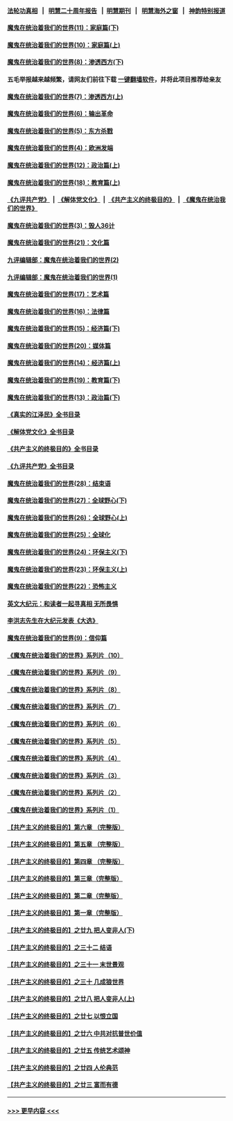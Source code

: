 #### [法轮功真相](https://github.com/gfw-breaker/truth/blob/master/README.md?t=0) &nbsp;&nbsp;|&nbsp;&nbsp; [明慧二十周年报告](https://github.com/gfw-breaker/mh-reports/blob/master/README.md?t=0) &nbsp;&nbsp;|&nbsp;&nbsp;[明慧期刊](https://github.com/gfw-breaker/mh-qikan) &nbsp;&nbsp;|&nbsp;&nbsp; [明慧海外之窗](https://github.com/gfw-breaker/mh-news/blob/master/README.md?t=0) &nbsp;&nbsp;|&nbsp;&nbsp; [神韵特别报道](https://github.com/gfw-breaker/mh-news/blob/master/shenyun.md?t=0)
#### [魔鬼在统治着我们的世界(11)：家庭篇(下)](../pages/nsc422/n10440961.md?t=11221850) 
#### [魔鬼在统治着我们的世界(10)：家庭篇(上)](../pages/nsc422/n10435448.md?t=11221850) 
#### [魔鬼在统治着我们的世界(8)：渗透西方(下)](../pages/nsc422/n10429603.md?t=11221850) 
#### 五毛举报越来越频繁，请网友们前往下载 [一键翻墙软件](https://github.com/gfw-breaker/ssr-accounts)，并将此项目推荐给亲友
#### [魔鬼在统治着我们的世界(7)：渗透西方(上)](../pages/nsc422/n10426013.md?t=11221850) 
#### [魔鬼在统治着我们的世界(6)：输出革命](../pages/nsc422/n10421536.md?t=11221850) 
#### [魔鬼在统治着我们的世界(5)：东方杀戮](../pages/nsc422/n10417707.md?t=11221850) 
#### [魔鬼在统治着我们的世界(4)：欧洲发端](../pages/nsc422/n10414890.md?t=11221850) 
#### [魔鬼在统治着我们的世界(12)：政治篇(上)](../pages/nsc422/n10444576.md?t=11221850) 
#### [魔鬼在统治着我们的世界(18)：教育篇(上)](../pages/nsc422/n10526970.md?t=11221850) 
#### [《九评共产党》](https://github.com/begood0513/9ping.md/blob/master/README.md) &nbsp;|&nbsp; [《解体党文化》](../../../../jtdwh.md/blob/master/README.md)  &nbsp;|&nbsp; [《共产主义的终极目的》](../../../../gczydzjmd.md/blob/master/README.md) &nbsp;|&nbsp; [《魔鬼在统治我们的世界》](../../../../mgztzwmdsj.md/blob/master/README.md) 
#### [魔鬼在统治着我们的世界(3)：毁人36计](../pages/nsc422/n10411583.md?t=11221850) 
#### [魔鬼在统治着我们的世界(21)：文化篇](../pages/nsc422/n10597706.md?t=11221850) 
#### [九评编辑部：魔鬼在统治着我们的世界(2)](../pages/nsc422/n10410036.md?t=11221850) 
#### [九评编辑部：魔鬼在统治着我们的世界(1)](../pages/nsc422/n10406825.md?t=11221850) 
#### [魔鬼在统治着我们的世界(17)：艺术篇](../pages/nsc422/n10499093.md?t=11221850) 
#### [魔鬼在统治着我们的世界(16)：法律篇](../pages/nsc422/n10485969.md?t=11221850) 
#### [魔鬼在统治着我们的世界(15)：经济篇(下)](../pages/nsc422/n10469975.md?t=11221850) 
#### [魔鬼在统治着我们的世界(20)：媒体篇](../pages/nsc422/n10586579.md?t=11221850) 
#### [魔鬼在统治着我们的世界(14)：经济篇(上)](../pages/nsc422/n10457370.md?t=11221850) 
#### [魔鬼在统治着我们的世界(19)：教育篇(下)](../pages/nsc422/n10564808.md?t=11221850) 
#### [魔鬼在统治着我们的世界(13)：政治篇(下)](../pages/nsc422/n10448270.md?t=11221850) 
#### [《真实的江泽民》全书目录](../pages/nsc422/n13721399.md?t=11221850) 
#### [《解体党文化》全书目录](../pages/nsc422/n13721157.md?t=11221850) 
#### [《共产主义的终极目的》全书目录](../pages/nsc422/n13721048.md?t=11221850) 
#### [《九评共产党》全书目录](../pages/nsc422/n13708085.md?t=11221850) 
#### [魔鬼在统治着我们的世界(28)：结束语](../pages/nsc422/n10936246.md?t=11221850) 
#### [魔鬼在统治着我们的世界(27)：全球野心(下)](../pages/nsc422/n10928319.md?t=11221850) 
#### [魔鬼在统治着我们的世界(26)：全球野心(上)](../pages/nsc422/n10900318.md?t=11221850) 
#### [魔鬼在统治着我们的世界(25)：全球化](../pages/nsc422/n10788205.md?t=11221850) 
#### [魔鬼在统治着我们的世界(24)：环保主义(下)](../pages/nsc422/n10695307.md?t=11221850) 
#### [魔鬼在统治着我们的世界(23)：环保主义(上)](../pages/nsc422/n10688613.md?t=11221850) 
#### [魔鬼在统治着我们的世界(22)：恐怖主义](../pages/nsc422/n10614727.md?t=11221850) 
#### [英文大纪元：和读者一起寻真相 无所畏惧](../pages/nsc422/n12542027.md?t=11221850) 
#### [李洪志先生在大纪元发表《大选》](../pages/nsc422/n12534746.md?t=11221850) 
#### [魔鬼在统治着我们的世界(9)：信仰篇](../pages/nsc422/n10432159.md?t=11221850) 
#### [《魔鬼在统治着我们的世界》系列片（10）](../pages/nsc422/n12292670.md?t=11221850) 
#### [《魔鬼在统治着我们的世界》系列片（9）](../pages/nsc422/n12290859.md?t=11221850) 
#### [《魔鬼在统治着我们的世界》系列片（8）](../pages/nsc422/n12287445.md?t=11221850) 
#### [《魔鬼在统治着我们的世界》系列片（7）](../pages/nsc422/n12283425.md?t=11221850) 
#### [《魔鬼在统治着我们的世界》系列片（6）](../pages/nsc422/n12282314.md?t=11221850) 
#### [《魔鬼在统治着我们的世界》系列片（5）](../pages/nsc422/n12281419.md?t=11221850) 
#### [《魔鬼在统治着我们的世界》系列片（4）](../pages/nsc422/n12274024.md?t=11221850) 
#### [《魔鬼在统治着我们的世界》系列片（3）](../pages/nsc422/n12271322.md?t=11221850) 
#### [《魔鬼在统治着我们的世界》系列片（2）](../pages/nsc422/n12269049.md?t=11221850) 
#### [《魔鬼在统治着我们的世界》系列片（1）](../pages/nsc422/n12267575.md?t=11221850) 
#### [【共产主义的终极目的】第六章 （完整版）](../pages/nsc422/n11428913.md?t=11221850) 
#### [【共产主义的终极目的】第五章 （完整版）](../pages/nsc422/n11428912.md?t=11221850) 
#### [【共产主义的终极目的】第四章 （完整版）](../pages/nsc422/n11428907.md?t=11221850) 
#### [【共产主义的终极目的】第三章（完整版）](../pages/nsc422/n11428848.md?t=11221850) 
#### [【共产主义的终极目的】第二章（完整版）](../pages/nsc422/n11428831.md?t=11221850) 
#### [【共产主义的终极目的】第一章（完整版）](../pages/nsc422/n11417651.md?t=11221850) 
#### [【共产主义的终极目的】之廿九 把人变非人(下)](../pages/nsc422/n11344140.md?t=11221850) 
#### [【共产主义的终极目的】之三十二 结语](../pages/nsc422/n11360535.md?t=11221850) 
#### [【共产主义的终极目的】之三十一 末世景观](../pages/nsc422/n11351129.md?t=11221850) 
#### [【共产主义的终极目的】之三十 几成狼世界](../pages/nsc422/n11348280.md?t=11221850) 
#### [【共产主义的终极目的】之廿八 把人变非人(上)](../pages/nsc422/n11340492.md?t=11221850) 
#### [【共产主义的终极目的】之廿七 以恨立国](../pages/nsc422/n11336944.md?t=11221850) 
#### [【共产主义的终极目的】之廿六 中共对抗普世价值](../pages/nsc422/n11324785.md?t=11221850) 
#### [【共产主义的终极目的】之廿五 传统艺术颂神](../pages/nsc422/n11296396.md?t=11221850) 
#### [【共产主义的终极目的】之廿四 人伦典范](../pages/nsc422/n11296397.md?t=11221850) 
#### [【共产主义的终极目的】之廿三 富而有德](../pages/nsc422/n11283598.md?t=11221850) 

----
#### [ >>> 更早内容 <<< ](../indexes/nsc422-earlier.md)
